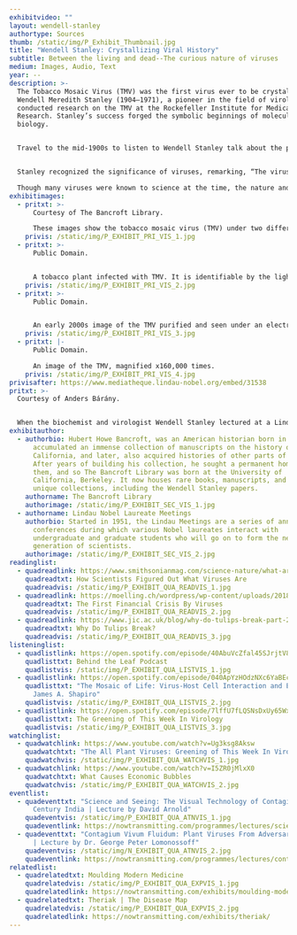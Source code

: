 ```yaml
---
exhibitvideo: ""
layout: wendell-stanley
authortype: Sources
thumb: /static/img/P_Exhibit_Thumbnail.jpg
title: "Wendell Stanley: Crystallizing Viral History"
subtitle: Between the living and dead--The curious nature of viruses
medium: Images, Audio, Text
year: --
description: >-
  The Tobacco Mosaic Virus (TMV) was the first virus ever to be crystallized.
  Wendell Meredith Stanley (1904–1971), a pioneer in the field of virology
  conducted research on the TMV at the Rockefeller Institute for Medical
  Research. Stanley’s success forged the symbolic beginnings of molecular
  biology.


  Travel to the mid-1900s to listen to Wendell Stanley talk about the philosophy and chemistry of viruses, and have a peek at the virus that changed history. 


  Stanley recognized the significance of viruses, remarking, “The viruses hold the key to the modification—for better or worse—of all life. They hold the key to the secret of life, to the solution of the cancer problem to biological evolution, to the understanding and control of heredity, perhaps to the nature of all future life on earth” ([The New York Times, June 16, 1971](http://nytimes.com/1971/06/16/archives/t-dr-wendell-m-stanley-dead-r-virologist-won-46-nobel-prize-early.html)).

  Though many viruses were known to science at the time, the nature and chemistry of viruses was still a mystery. Stanley’s discovery created ripples through the scientific community further bolstering research on viral genetics and led to a shared Nobel Prize in Chemistry in 1946.
exhibitimages:
  - pritxt: >-
      Courtesy of The Bancroft Library.

      These images show the tobacco mosaic virus (TMV) under two different magnifications. Even under an electron microscope, with the virus magnified 20,000 times, the structure of these microorganisms is indiscernible. Taken in 1948, this photo came 13 years after Wendell Stanley’s crystallization of the virus. To find the molecular components of a virus, without even these highly magnified images, was a true feat in the history of science. Stanley’s discovery that the virus consisted of proteins and RNA (ribonucleic acid) paved the way for the future of virology.
    privis: /static/img/P_EXHIBIT_PRI_VIS_1.jpg
  - pritxt: >-
      Public Domain.


      A tobacco plant infected with TMV. It is identifiable by the lighter green colour spreading into the leaves.
    privis: /static/img/P_EXHIBIT_PRI_VIS_2.jpg
  - pritxt: >-
      Public Domain.


      An early 2000s image of the TMV purified and seen under an electron microscope.
    privis: /static/img/P_EXHIBIT_PRI_VIS_3.jpg
  - pritxt: |-
      Public Domain.

      An image of the TMV, magnified x160,000 times.
    privis: /static/img/P_EXHIBIT_PRI_VIS_4.jpg
privisafter: https://www.mediatheque.lindau-nobel.org/embed/31538
pritxt: >-
  Courtesy of Anders Bárány.


  When the biochemist and virologist Wendell Stanley lectured at a Lindau meeting for the first time, he started by expressing his concern about speaking before such a mixed audience, ranging from young students to experts of Nobel calibre. Listening to his talk today, one can only admire the way that Stanley (almost like the explorer looking for Dr. Livingstone) finds his way through a subject area so difficult as viruses. He gives the historical background from the discovery of viruses up to the 1930’s, when he managed to crystallize the first virus to be discovered, the tobacco mosaic virus TMV. From Stanley’s work it is known that viruses contain both protein and nucleic acid, but since viruses cannot multiply outside of living cells, there is still today a question if they should be looked upon as being alive or not. Stanley refers to Aristotle’s hypothesis that a clear boundary between living matter and dead matter maybe even is non-existent, but for the TMV he declares that his research shows that the whole virus activity is a pure molecular property. It may be of some interest, in this connection, to know that Alfred Nobel wrote in the margin of one of his books “Are atoms in living matter alive and atoms in inert matter dead?”. Life and death also enters Stanley’s lecture in another way. This is through the story of the poliomyelitis virus and the attempts to find a safe vaccine. There had been some horrible outbursts of polio in the US and the western world in the 1940’s and early 1950’s. This led some researchers, among them Jonas Salk, to bypass the normal scientific procedure of publishing even small step advances, for other scientists to look critically into. As Stanley puts it, during the race for a polio vaccine, the results of the research were only judged by committees behind closed doors. As a consequence, there were some serious mistakes made and for some time a vaccine was used, in particular on children, which actually resulted in paralysis. When the mistakes had been corrected, there was still, of course, a strong competition between different research and production groups. Stanley was active in one of these, on the west coast, while Salk was on the east coast. One can guess that it must have hurt Stanley, that Salk’s vaccine actually just had won the competition and started it’s worldwide success in 1955, just as Stanley gave his talk at the Lindau meeting!
exhibitauthor:
  - authorbio: Hubert Howe Bancroft, was an American historian born in 1832,
      accumulated an immense collection of manuscripts on the history of
      California, and later, also acquired histories of other parts of the US.
      After years of building his collection, he sought a permanent home for
      them, and so The Bancroft Library was born at the University of
      California, Berkeley. It now houses rare books, manuscripts, and other
      unique collections, including the Wendell Stanley papers.
    authorname: The Bancroft Library
    authorimage: /static/img/P_EXHIBIT_SEC_VIS_1.jpg
  - authorname: Lindau Nobel Laureate Meetings
    authorbio: Started in 1951, the Lindau Meetings are a series of annual
      conferences during which various Nobel laureates interact with
      undergraduate and graduate students who will go on to form the next
      generation of scientists.
    authorimage: /static/img/P_EXHIBIT_SEC_VIS_2.jpg
readinglist:
  - quadreadlink: https://www.smithsonianmag.com/science-nature/what-are-viruses-history-tobacco-mosaic-disease-180974480/
    quadreadtxt: How Scientists Figured Out What Viruses Are
    quadreadvis: /static/img/P_EXHIBIT_QUA_READVIS_1.jpg
  - quadreadlink: https://moelling.ch/wordpress/wp-content/uploads/2018/01/Rev_Roum-_Tulipomania-3.pdf
    quadreadtxt: The First Financial Crisis By Viruses
    quadreadvis: /static/img/P_EXHIBIT_QUA_READVIS_2.jpg
  - quadreadlink: https://www.jic.ac.uk/blog/why-do-tulips-break-part-2/
    quadreadtxt: Why Do Tulips Break?
    quadreadvis: /static/img/P_EXHIBIT_QUA_READVIS_3.jpg
listeninglist:
  - quadlistlink: https://open.spotify.com/episode/40AbuVcZfal45SJrjtV8HL
    quadlisttxt: Behind the Leaf Podcast
    quadlistvis: /static/img/P_EXHIBIT_QUA_LISTVIS_1.jpg
  - quadlistlink: https://open.spotify.com/episode/040ApYzHOdzNXc6YaBEcv9
    quadlisttxt: "The Mosaic of Life: Virus-Host Cell Interaction and Evolution with
      James A. Shapiro"
    quadlistvis: /static/img/P_EXHIBIT_QUA_LISTVIS_2.jpg
  - quadlistlink: https://open.spotify.com/episode/7lffU7fLQSNsDxUy65WxDi
    quadlisttxt: The Greening of This Week In Virology
    quadlistvis: /static/img/P_EXHIBIT_QUA_LISTVIS_3.jpg
watchinglist:
  - quadwatchlink: https://www.youtube.com/watch?v=Ug3ksg8Aksw
    quadwatchtxt: "The All Plant Viruses: Greening of This Week In Virology"
    quadwatchvis: /static/img/P_EXHIBIT_QUA_WATCHVIS_1.jpg
  - quadwatchlink: https://www.youtube.com/watch?v=I5ZR0jMlxX0
    quadwatchtxt: What Causes Economic Bubbles
    quadwatchvis: /static/img/P_EXHIBIT_QUA_WATCHVIS_2.jpg
eventlist:
  - quadeventtxt: "Science and Seeing: The Visual Technology of Contagion in 19th
      Century India | Lecture by David Arnold"
    quadeventvis: /static/img/P_EXHIBIT_QUA_ATNVIS_1.jpg
    quadeventlink: https://nowtransmitting.com/programmes/lectures/science-and-seeing/
  - quadeventtxt: "Contagium Vivum Fluidum: Plant Viruses From Adversaries To Allies
      | Lecture by Dr. George Peter Lomonossoff"
    quadeventvis: /static/img/N_EXHIBIT_QUA_ATNVIS_2.jpg
    quadeventlink: https://nowtransmitting.com/programmes/lectures/contagium-vivum-fluidum/
relatedlist:
  - quadrelatedtxt: Moulding Modern Medicine
    quadrelatedvis: /static/img/P_EXHIBIT_QUA_EXPVIS_1.jpg
    quadrelatedlink: https://nowtransmitting.com/exhibits/moulding-modern-medicine/
  - quadrelatedtxt: Theriak | The Disease Map
    quadrelatedvis: /static/img/P_EXHIBIT_QUA_EXPVIS_2.jpg
    quadrelatedlink: https://nowtransmitting.com/exhibits/theriak/
---
```

